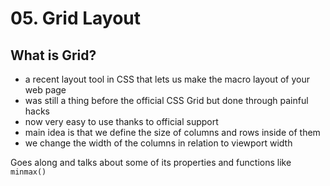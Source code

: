 # 05. Grid Layout

## What is Grid?

- a recent layout tool in CSS that lets us make the macro layout of your web page 
- was still a thing before the official CSS Grid but done through painful hacks 
- now very easy to use thanks to official support
- main idea is that we define the size of columns and rows inside of them 
- we change the width of the columns in relation to viewport width

Goes along and talks about some of its properties and functions like `minmax()`